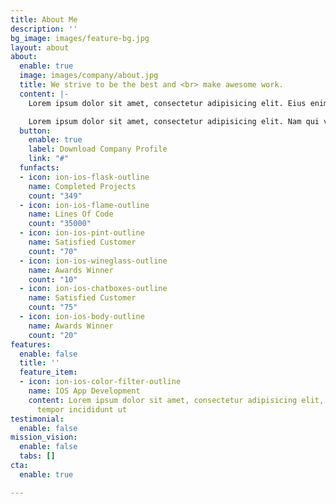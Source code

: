 ```yaml
---
title: About Me
description: ''
bg_image: images/feature-bg.jpg
layout: about
about:
  enable: true
  image: images/company/about.jpg
  title: We strive to be the best and <br> make awesome work.
  content: |-
    Lorem ipsum dolor sit amet, consectetur adipisicing elit. Eius enim, accusantium repellat ex autem numquam iure officiis facere vitae itaque.

    Lorem ipsum dolor sit amet, consectetur adipisicing elit. Nam qui vel cupiditate exercitationem, ea fuga est velit nulla culpa modi quis iste tempora non, suscipit repellendus labore voluptatem dicta amet? Lorem ipsum dolor sit amet, consectetur adipisicing elit. Provident, neque!
  button:
    enable: true
    label: Download Company Profile
    link: "#"
  funfacts:
  - icon: ion-ios-flask-outline
    name: Completed Projects
    count: "349"
  - icon: ion-ios-flame-outline
    name: Lines Of Code
    count: "35000"
  - icon: ion-ios-pint-outline
    name: Satisfied Customer
    count: "70"
  - icon: ion-ios-wineglass-outline
    name: Awards Winner
    count: "10"
  - icon: ion-ios-chatboxes-outline
    name: Satisfied Customer
    count: "75"
  - icon: ion-ios-body-outline
    name: Awards Winner
    count: "20"
features:
  enable: false
  title: ''
  feature_item:
  - icon: ion-ios-color-filter-outline
    name: IOS App Development
    content: Lorem ipsum dolor sit amet, consectetur adipisicing elit, sed do eiusmod
      tempor incididunt ut
testimonial:
  enable: false
mission_vision:
  enable: false
  tabs: []
cta:
  enable: true

---
```

